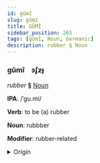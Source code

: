 ```yaml
---
id: gûmî
slug: gûmî
title: GÛMÎ
sidebar_position: 265
tags: [gûmî, Noun, Germanic]
description: rubber § Noun
---
```


### gûmî&emsp;<span kind="abugida">ꜿʄƶɟ</span>

*rubber* **§** [Noun](../../tags/Noun)

**IPA**: /ˈgu.mi/

**Verb**: to be (a) rubber

**Noun**: rubbber

**Modifier**: rubber-related

<details>
    <summary>Origin</summary>
    German Gummi /ˈɡʊmi/<br/>
    <em>Germanic Language Family</em>
</details>